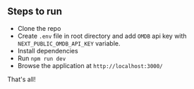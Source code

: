 ## Steps to run

- Clone the repo
- Create `.env` file in root directory and add `OMDB` api key with `NEXT_PUBLIC_OMDB_API_KEY` variable.
- Install dependencies
- Run `npm run dev`
- Browse the application at `http://localhost:3000/`

That's all!
